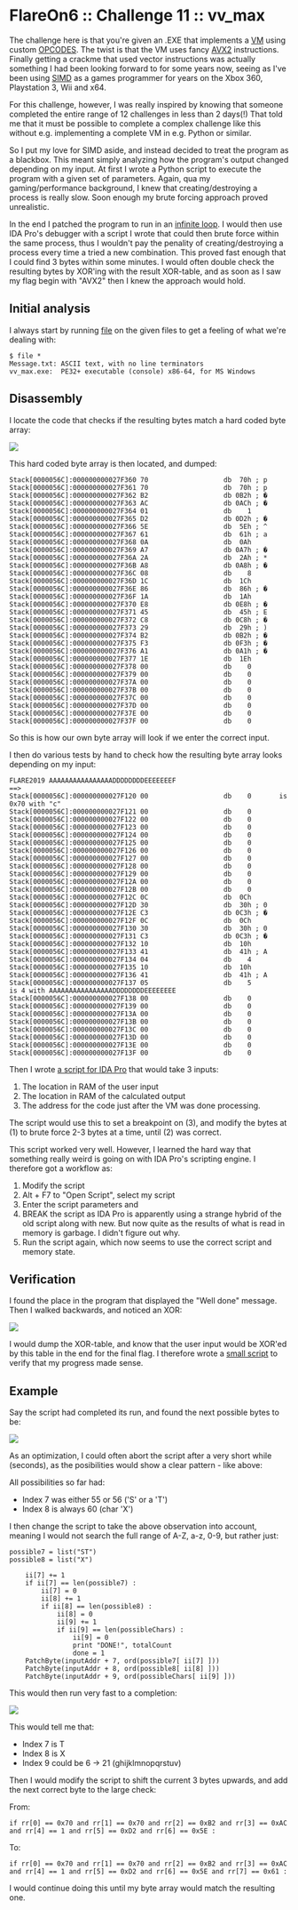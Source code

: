 # FlareOn6 :: Challenge 11 :: vv_max

The challenge here is that you're given an .EXE that implements a [VM](https://en.wikipedia.org/wiki/Virtual_machine) using custom [OPCODES](https://en.wikipedia.org/wiki/Opcode). The twist is that the VM uses fancy [AVX2](https://en.wikipedia.org/wiki/Advanced_Vector_Extensions#AVX2) instructions. Finally getting a crackme that used vector instructions was actually something I had been looking forward to for some years now, seeing as I've been using [SIMD](https://en.wikipedia.org/wiki/SIMD) as a games programmer for years on the Xbox 360, Playstation 3, Wii and x64.

For this challenge, however, I was really inspired by knowing that someone completed the entire range of 12 challenges in less than 2 days(!) That told me that it must be possible to complete a complex challenge like this without e.g. implementing a complete VM in e.g. Python or similar.

So I put my love for SIMD aside, and instead decided to treat the program as a blackbox. This meant simply analyzing how the program's output changed depending on my input. At first I wrote a Python script to execute the program with a given set of parameters. Again, qua my gaming/performance background, I knew that creating/destroying a process is really slow. Soon enough my brute forcing approach proved unrealistic.

In the end I patched the program to run in an [infinite loop](https://en.wikipedia.org/wiki/Infinite_loop). I would then use IDA Pro's debugger with a script I wrote that could then brute force within the same process, thus I wouldn't pay the penality of creating/destroying a process every time a tried a new combination. This proved fast enough that I could find 3 bytes within some minutes. I would often double check the resulting bytes by XOR'ing with the result XOR-table, and as soon as I saw my flag begin with "AVX2" then I knew the approach would hold.


## Initial analysis

I always start by running [file](https://en.wikipedia.org/wiki/File_(command)) on the given files to get a feeling of what we're dealing with:

```
$ file *
Message.txt: ASCII text, with no line terminators
vv_max.exe:  PE32+ executable (console) x86-64, for MS Windows
```


## Disassembly

I locate the code that checks if the resulting bytes match a hard coded byte array:

![](images/idapro_breakpoint_after_run.png)

This hard coded byte array is then located, and dumped:

```
Stack[0000056C]:000000000027F360 70                   db  70h ; p
Stack[0000056C]:000000000027F361 70                   db  70h ; p
Stack[0000056C]:000000000027F362 B2                   db 0B2h ; �
Stack[0000056C]:000000000027F363 AC                   db 0ACh ; �
Stack[0000056C]:000000000027F364 01                   db    1
Stack[0000056C]:000000000027F365 D2                   db 0D2h ; �
Stack[0000056C]:000000000027F366 5E                   db  5Eh ; ^
Stack[0000056C]:000000000027F367 61                   db  61h ; a
Stack[0000056C]:000000000027F368 0A                   db  0Ah
Stack[0000056C]:000000000027F369 A7                   db 0A7h ; �
Stack[0000056C]:000000000027F36A 2A                   db  2Ah ; *
Stack[0000056C]:000000000027F36B A8                   db 0A8h ; �
Stack[0000056C]:000000000027F36C 08                   db    8
Stack[0000056C]:000000000027F36D 1C                   db  1Ch
Stack[0000056C]:000000000027F36E 86                   db  86h ; �
Stack[0000056C]:000000000027F36F 1A                   db  1Ah
Stack[0000056C]:000000000027F370 E8                   db 0E8h ; �
Stack[0000056C]:000000000027F371 45                   db  45h ; E
Stack[0000056C]:000000000027F372 C8                   db 0C8h ; �
Stack[0000056C]:000000000027F373 29                   db  29h ; )
Stack[0000056C]:000000000027F374 B2                   db 0B2h ; �
Stack[0000056C]:000000000027F375 F3                   db 0F3h ; �
Stack[0000056C]:000000000027F376 A1                   db 0A1h ; �
Stack[0000056C]:000000000027F377 1E                   db  1Eh
Stack[0000056C]:000000000027F378 00                   db    0
Stack[0000056C]:000000000027F379 00                   db    0
Stack[0000056C]:000000000027F37A 00                   db    0
Stack[0000056C]:000000000027F37B 00                   db    0
Stack[0000056C]:000000000027F37C 00                   db    0
Stack[0000056C]:000000000027F37D 00                   db    0
Stack[0000056C]:000000000027F37E 00                   db    0
Stack[0000056C]:000000000027F37F 00                   db    0
```

So this is how our own byte array will look if we enter the correct input.

I then do various tests by hand to check how the resulting byte array looks depending on my input:

```
FLARE2019 AAAAAAAAAAAAAAAADDDDDDDDEEEEEEEF
==>
Stack[0000056C]:000000000027F120 00                   db    0		is 0x70 with "c"
Stack[0000056C]:000000000027F121 00                   db    0
Stack[0000056C]:000000000027F122 00                   db    0
Stack[0000056C]:000000000027F123 00                   db    0
Stack[0000056C]:000000000027F124 00                   db    0
Stack[0000056C]:000000000027F125 00                   db    0
Stack[0000056C]:000000000027F126 00                   db    0
Stack[0000056C]:000000000027F127 00                   db    0
Stack[0000056C]:000000000027F128 00                   db    0
Stack[0000056C]:000000000027F129 00                   db    0
Stack[0000056C]:000000000027F12A 00                   db    0
Stack[0000056C]:000000000027F12B 00                   db    0
Stack[0000056C]:000000000027F12C 0C                   db  0Ch
Stack[0000056C]:000000000027F12D 30                   db  30h ; 0
Stack[0000056C]:000000000027F12E C3                   db 0C3h ; �
Stack[0000056C]:000000000027F12F 0C                   db  0Ch
Stack[0000056C]:000000000027F130 30                   db  30h ; 0
Stack[0000056C]:000000000027F131 C3                   db 0C3h ; �
Stack[0000056C]:000000000027F132 10                   db  10h
Stack[0000056C]:000000000027F133 41                   db  41h ; A
Stack[0000056C]:000000000027F134 04                   db    4
Stack[0000056C]:000000000027F135 10                   db  10h
Stack[0000056C]:000000000027F136 41                   db  41h ; A
Stack[0000056C]:000000000027F137 05                   db    5			is 4 with AAAAAAAAAAAAAAAADDDDDDDDEEEEEEEE
Stack[0000056C]:000000000027F138 00                   db    0
Stack[0000056C]:000000000027F139 00                   db    0
Stack[0000056C]:000000000027F13A 00                   db    0
Stack[0000056C]:000000000027F13B 00                   db    0
Stack[0000056C]:000000000027F13C 00                   db    0
Stack[0000056C]:000000000027F13D 00                   db    0
Stack[0000056C]:000000000027F13E 00                   db    0
Stack[0000056C]:000000000027F13F 00                   db    0
```


Then I wrote [a script for IDA Pro](support_files/flareon2019_11_idapro-helper.py) that would take 3 inputs:

1. The location in RAM of the user input
2. The location in RAM of the calculated output
3. The address for the code just after the VM was done processing.

The script would use this to set a breakpoint on (3), and modify the bytes at (1) to brute force 2-3 bytes at a time, until (2) was correct.

This script worked very well. However, I learned the hard way that something really weird is going on with IDA Pro's scripting engine. I therefore got a workflow as:

1. Modify the script
2. Alt + F7 to "Open Script", select my script
3. Enter the script parameters and <ENTER>
4. BREAK the script as IDA Pro is apparently using a strange hybrid of the old script along with new. But now quite as the results of what is read in memory is garbage. I didn't figure out why.
5. Run the script again, which now seems to use the correct script and memory state.


## Verification

I found the place in the program that displayed the "Well done" message. Then I walked backwards, and noticed an XOR:

![](images/idapro_xor_code.png)

I would dump the XOR-table, and know that the user input would be XOR'ed by this table in the end for the final flag. I therefore wrote a [small script](support_files/flareon2019_11_decrypter.py) to verify that my progress made sense.


## Example

Say the script had completed its run, and found the next possible bytes to be:

![](images/brute_force_result01.png)


As an optimization, I could often abort the script after a very short while (seconds), as the posibilities would show a clear pattern - like above:

All possibilities so far had:

* Index 7 was either 55 or 56 ('S' or a 'T')
* Index 8 is always 60 (char 'X')

I then change the script to take the above observation into account, meaning I would not search the full range of A-Z, a-z, 0-9, but rather just:

```
possible7 = list("ST")
possible8 = list("X")

    ii[7] += 1
    if ii[7] == len(possible7) :
        ii[7] = 0
        ii[8] += 1
        if ii[8] == len(possible8) :
            ii[8] = 0
            ii[9] += 1
            if ii[9] == len(possibleChars) :
                ii[9] = 0
                print "DONE!", totalCount
                done = 1
    PatchByte(inputAddr + 7, ord(possible7[ ii[7] ]))
    PatchByte(inputAddr + 8, ord(possible8[ ii[8] ]))
    PatchByte(inputAddr + 9, ord(possibleChars[ ii[9] ]))
```

This would then run very fast to a completion:

![](images/brute_force_result02.png)

This would tell me that:

* Index 7 is T
* Index 8 is X
* Index 9 could be 6 -> 21 (ghijklmnopqrstuv)

Then I would modify the script to shift the current 3 bytes upwards, and add the next correct byte to the large check:

From:
```
if rr[0] == 0x70 and rr[1] == 0x70 and rr[2] == 0xB2 and rr[3] == 0xAC and rr[4] == 1 and rr[5] == 0xD2 and rr[6] == 0x5E :
```
To:
```
if rr[0] == 0x70 and rr[1] == 0x70 and rr[2] == 0xB2 and rr[3] == 0xAC and rr[4] == 1 and rr[5] == 0xD2 and rr[6] == 0x5E and rr[7] == 0x61 :
```

I would continue doing this until my byte array would match the resulting one.
